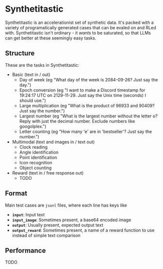 # Synthetitastic

Synthetitastic is an accelerationist set of synthetic data. It's packed with a variety of programatically generated cases that can be evaled on and RLed with. Synthetitastic isn't ordinary - it *wants* to be saturated, so that LLMs can get better at these seemingly easy tasks.

## Structure

These are the tasks in Synthetitastic:
- Basic (text in / out)
  - Day of week (eg "What day of the week is 2084-09-26? Just say the day.")
  - Epoch conversion (eg "I want to make a Discord timestamp for 19:24:17 UTC on 2129-11-29. Just say the Unix time (seconds) I should use.")
  - Large multiplication (eg "What is the product of 96933 and 90409? Just say the number.")
  - Largest number (eg "What is the largest number without the letter o? Reply with just the decimal number. Exclude numbers like googolplex.")
  - Letter counting (eg "How many 'e' are in 'bestseller'? Just say the number.")
- Multimodal (text and images in / text out)
  - Clock reading
  - Angle identification
  - Point identification
  - Icon recognition
  - Object counting
- Reward (text in / free response out)
  - TODO

## Format

Main test cases are `jsonl` files, where each line has keys like
- **`input`**: Input text
- **`input_image`**: Sometimes present, a base64 encoded image
- **`output`**: Usually present, expected output text
- **`output_reward`**: Sometimes present, a name of a reward function to use instead of simple text comparison

## Performance
TODO
